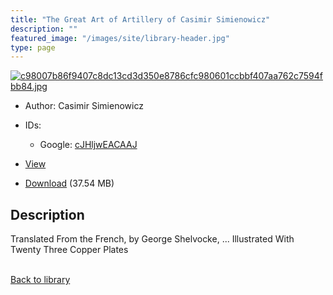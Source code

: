 ```yaml
---
title: "The Great Art of Artillery of Casimir Simienowicz"
description: ""
featured_image: "/images/site/library-header.jpg"
type: page
---
```


<a href="https://drive.google.com/file/d/1nohbYD_tvPOJO5-TDNDjFwuEmFaOdVM8/view" target="_blank">![c98007b86f9407c8dc13cd3d350e8786cfc980601ccbbf407aa762c7594fbb84.jpg](/images/library/c98007b86f9407c8dc13cd3d350e8786cfc980601ccbbf407aa762c7594fbb84.jpg)</a>
* Author: Casimir Simienowicz
* IDs:
  * Google: <a href="https://books.google.com/books?id=cJHljwEACAAJ" target="_blank">cJHljwEACAAJ</a>
* <a href="https://drive.google.com/file/d/1nohbYD_tvPOJO5-TDNDjFwuEmFaOdVM8/view" target="_blank">View</a>

* [Download](https://drive.google.com/uc?export=download&id=1nohbYD_tvPOJO5-TDNDjFwuEmFaOdVM8) (37.54 MB)

## Description<div>
<p>Translated From the French, by George Shelvocke, ... Illustrated With Twenty Three Copper Plates</p></div>

<br />[Back to library](/library/)
